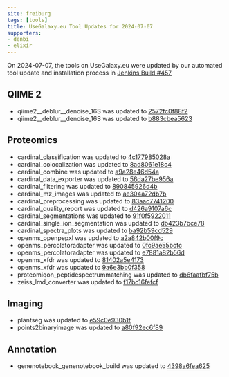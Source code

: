 ```yaml
---
site: freiburg
tags: [tools]
title: UseGalaxy.eu Tool Updates for 2024-07-07
supporters:
- denbi
- elixir
---
```


On 2024-07-07, the tools on UseGalaxy.eu were updated by our automated tool update and installation process in [Jenkins Build #457](https://build.galaxyproject.eu/job/usegalaxy-eu/job/install-tools/#457/)


## QIIME 2

- qiime2__deblur__denoise_16S was updated to [2572fc0f88f2](https://toolshed.g2.bx.psu.edu/view/q2d2/qiime2__deblur__denoise_16S/2572fc0f88f2)
- qiime2__deblur__denoise_16S was updated to [b883cbea5623](https://toolshed.g2.bx.psu.edu/view/q2d2/qiime2__deblur__denoise_16S/b883cbea5623)

## Proteomics

- cardinal_classification was updated to [4c177985028a](https://toolshed.g2.bx.psu.edu/view/galaxyp/cardinal_classification/4c177985028a)
- cardinal_colocalization was updated to [8ad8061e18c4](https://toolshed.g2.bx.psu.edu/view/galaxyp/cardinal_colocalization/8ad8061e18c4)
- cardinal_combine was updated to [a9a28e46d54a](https://toolshed.g2.bx.psu.edu/view/galaxyp/cardinal_combine/a9a28e46d54a)
- cardinal_data_exporter was updated to [56da27be956a](https://toolshed.g2.bx.psu.edu/view/galaxyp/cardinal_data_exporter/56da27be956a)
- cardinal_filtering was updated to [890845926d4b](https://toolshed.g2.bx.psu.edu/view/galaxyp/cardinal_filtering/890845926d4b)
- cardinal_mz_images was updated to [ae304a72db7b](https://toolshed.g2.bx.psu.edu/view/galaxyp/cardinal_mz_images/ae304a72db7b)
- cardinal_preprocessing was updated to [83aac7741200](https://toolshed.g2.bx.psu.edu/view/galaxyp/cardinal_preprocessing/83aac7741200)
- cardinal_quality_report was updated to [d426a9107a6c](https://toolshed.g2.bx.psu.edu/view/galaxyp/cardinal_quality_report/d426a9107a6c)
- cardinal_segmentations was updated to [91f0f5922011](https://toolshed.g2.bx.psu.edu/view/galaxyp/cardinal_segmentations/91f0f5922011)
- cardinal_single_ion_segmentation was updated to [db423b7bce78](https://toolshed.g2.bx.psu.edu/view/galaxyp/cardinal_single_ion_segmentation/db423b7bce78)
- cardinal_spectra_plots was updated to [ba92b59cd529](https://toolshed.g2.bx.psu.edu/view/galaxyp/cardinal_spectra_plots/ba92b59cd529)
- openms_openpepxl was updated to [a2a842b00f9c](https://toolshed.g2.bx.psu.edu/view/galaxyp/openms_openpepxl/a2a842b00f9c)
- openms_percolatoradapter was updated to [0fc9ae55bcfc](https://toolshed.g2.bx.psu.edu/view/galaxyp/openms_percolatoradapter/0fc9ae55bcfc)
- openms_percolatoradapter was updated to [e7881a82b56d](https://toolshed.g2.bx.psu.edu/view/galaxyp/openms_percolatoradapter/e7881a82b56d)
- openms_xfdr was updated to [81402a5e4173](https://toolshed.g2.bx.psu.edu/view/galaxyp/openms_xfdr/81402a5e4173)
- openms_xfdr was updated to [9a6e3bb0f358](https://toolshed.g2.bx.psu.edu/view/galaxyp/openms_xfdr/9a6e3bb0f358)
- proteomiqon_peptidespectrummatching was updated to [db6faafbf75b](https://toolshed.g2.bx.psu.edu/view/galaxyp/proteomiqon_peptidespectrummatching/db6faafbf75b)
- zeiss_lmd_converter was updated to [f17bc16fefcf](https://toolshed.g2.bx.psu.edu/view/galaxyp/zeiss_lmd_converter/f17bc16fefcf)

## Imaging

- plantseg was updated to [e59c0e930b1f](https://toolshed.g2.bx.psu.edu/view/imgteam/plantseg/e59c0e930b1f)
- points2binaryimage was updated to [a80f92ec6f89](https://toolshed.g2.bx.psu.edu/view/imgteam/points2binaryimage/a80f92ec6f89)

## Annotation

- genenotebook_genenotebook_build was updated to [4398a6fea625](https://toolshed.g2.bx.psu.edu/view/gga/genenotebook_genenotebook_build/4398a6fea625)

